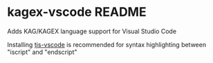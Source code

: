 # kagex-vscode README

Adds KAG/KAGEX language support for Visual Studio Code

Installing [tjs-vscode](https://marketplace.visualstudio.com/items?itemName=Biscrat.tjs-vscode) is recommended for syntax highlighting between "iscript" and "endscript"
